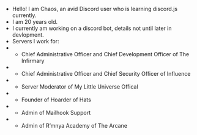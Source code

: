 - Hello! I am Chaos, an avid Discord user who is learning discord.js currently.
- I am 20 years old.
- I currently am working on a discord bot, details not until later in devlopment.
- Servers I work for:
- - Chief Administrative Officer and Chief Development Officer of The Infirmary
- - Chief Administrative Officer and Chief Security Officer of Influence
- - Server Moderator of My Little Universe Offical
- - Founder of Hoarder of Hats
- - Admin of Mailhook Support
- - Admin of R’mnya Academy of The Arcane

<!---
RandomChaos21/RandomChaos21 is a ✨ special ✨ repository because its `README.md` (this file) appears on your GitHub profile.
You can click the Preview link to take a look at your changes.
--->
